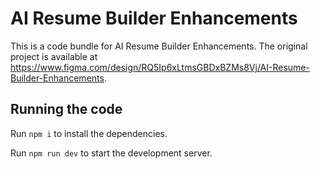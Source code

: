 
  # AI Resume Builder Enhancements

  This is a code bundle for AI Resume Builder Enhancements. The original project is available at https://www.figma.com/design/RQ5Ip6xLtmsGBDxBZMs8Vj/AI-Resume-Builder-Enhancements.

  ## Running the code

  Run `npm i` to install the dependencies.

  Run `npm run dev` to start the development server.
  